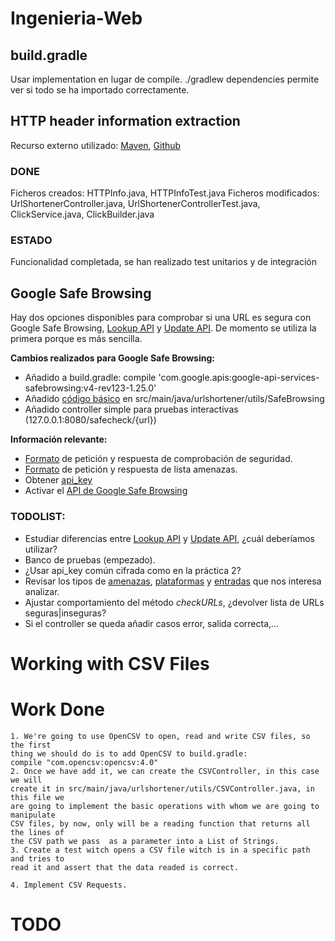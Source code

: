 # Ingenieria-Web

## build.gradle
Usar implementation en lugar de compile.
./gradlew dependencies permite ver si todo se ha importado correctamente.

## HTTP header information extraction
Recurso externo utilizado: [Maven](https://mvnrepository.com/artifact/com.github.ua-parser/uap-java/1.4.3), [Github](https://github.com/ua-parser/uap-java)

### DONE
Ficheros creados: HTTPInfo.java, HTTPInfoTest.java
Ficheros modificados: UrlShortenerController.java, UrlShortenerControllerTest.java, ClickService.java, ClickBuilder.java

### ESTADO
Funcionalidad completada, se han realizado test unitarios y de integración

## Google Safe Browsing
Hay dos opciones disponibles para comprobar si una URL es segura con Google Safe Browsing, [Lookup API](https://developers.google.com/safe-browsing/v4/lookup-api) y [Update API](https://developers.google.com/safe-browsing/v4/update-api). De momento se utiliza la primera porque es más sencilla.

**Cambios realizados para Google Safe Browsing:**

 * Añadido a build.gradle: compile 'com.google.apis:google-api-services-safebrowsing:v4-rev123-1.25.0'
 * Añadido [código básico](https://stackoverflow.com/questions/46599053/google-safe-browsing-v4-api-java) en src/main/java/urlshortener/utils/SafeBrowsing
 * Añadido controller simple para pruebas interactivas (127.0.0.1:8080/safecheck/{url})

**Información relevante:**

 * [Formato](https://developers.google.com/safe-browsing/v4/lookup-api) de petición y respuesta de comprobación de seguridad.
 * [Formato](https://developers.google.com/safe-browsing/v4/lists) de petición y respuesta de lista amenazas.
 * Obtener [api_key](https://console.cloud.google.com/apis/credentials)
 * Activar el [API de Google Safe Browsing](https://console.cloud.google.com/apis/api/safebrowsing.googleapis.com/)

### TODOLIST:
 * Estudiar diferencias entre [Lookup API](https://developers.google.com/safe-browsing/v4/lookup-api) y [Update API](https://developers.google.com/safe-browsing/v4/update-api), ¿cuál deberíamos utilizar?
 * Banco de pruebas (empezado).
 * ¿Usar api_key común cifrada como en la práctica 2?
 * Revisar los tipos de [amenazas](https://developers.google.com/safe-browsing/v4/reference/rest/v4/ThreatType), [plataformas](https://developers.google.com/safe-browsing/v4/reference/rest/v4/PlatformType) y [entradas](https://developers.google.com/safe-browsing/v4/reference/rest/v4/ThreatEntryType) que nos interesa analizar.
 * Ajustar comportamiento del método *checkURLs*, ¿devolver lista de URLs seguras|inseguras?
 * Si el controller se queda añadir casos error, salida correcta,...

# Working with CSV Files

# Work Done
    1. We're going to use OpenCSV to open, read and write CSV files, so the first
    thing we should do is to add OpenCSV to build.gradle:
    compile "com.opencsv:opencsv:4.0"
    2. Once we have add it, we can create the CSVController, in this case we will
    create it in src/main/java/urlshortener/utils/CSVController.java, in this file we
    are going to implement the basic operations with whom we are going to manipulate
    CSV files, by now, only will be a reading function that returns all the lines of
    the CSV path we pass  as a parameter into a List of Strings.
    3. Create a test witch opens a CSV file witch is in a specific path and tries to
    read it and assert that the data readed is correct.

    4. Implement CSV Requests.
# TODO